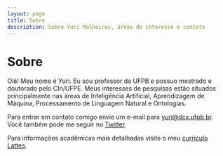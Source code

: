 ```yaml
---
layout: page
title: Sobre
description: Sobre Yuri Malheiros, áreas de interesse e contato
---
```


# Sobre

Olá! Meu nome é Yuri. Eu sou professor da UFPB e possuo mestrado e doutorado
pelo CIn/UFPE.
Meus interesses de pesquisas estão situados principalmente nas áreas de
Inteligência Artificial, Aprendizagem de Máquina, Processamento de Linguagem
Natural e Ontologias.

Para entrar em contato comigo envie um e-mail para <yuri@dcx.ufpb.br>.
Você também pode me seguir no [Twitter](https://twitter.com/yurimalheiros).

Para informações acadêmicas mais detalhadas visite o meu
[currículo Lattes](http://lattes.cnpq.br/6396235096236217).
